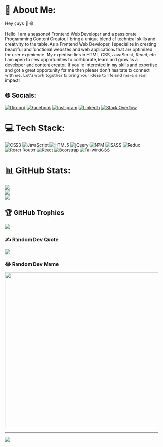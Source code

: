 # 💫 About Me:
Hey guys 👋 😄<br><br>Hello! I am a seasoned Frontend Web Developer and a passionate Programming Content Creator. I bring a unique blend of technical skills and creativity to the table. As a Frontend Web Developer, I specialize in creating beautiful and functional websites and web applications that are optimized for user experience. My expertise lies in HTML, CSS, JavaScript, React, etc.
I am open to new opportunities to collaborate, learn and grow as a developer and content creator. If you're interested in my skills and expertise and got a great opportunity for me then please don't hesitate to connect with me. Let's work together to bring your ideas to life and make a real impact!


## 🌐 Socials:
[![Discord](https://img.shields.io/badge/Discord-%237289DA.svg?logo=discord&logoColor=white)](htttps://discord.gg/parsa#5948) [![Facebook](https://img.shields.io/badge/Facebook-%231877F2.svg?logo=Facebook&logoColor=white)](https://facebook.com/https://www.facebook.com/imparsai/) [![Instagram](https://img.shields.io/badge/Instagram-%23E4405F.svg?logo=Instagram&logoColor=white)](https://instagram.com/https://www.instagram.com/parsa__r_a/) [![LinkedIn](https://img.shields.io/badge/LinkedIn-%230077B5.svg?logo=linkedin&logoColor=white)](https://linkedin.com/in/https://www.linkedin.com/in/parsa-soli-0409661a5/)  [![Stack Overflow](https://img.shields.io/badge/-Stackoverflow-FE7A16?logo=stack-overflow&logoColor=white)](https://stackoverflow.com/users/https://stackoverflow.com/users/17091786/parsa-soli)
# 💻 Tech Stack:
![CSS3](https://img.shields.io/badge/css3-%231572B6.svg?style=for-the-badge&logo=css3&logoColor=white) ![JavaScript](https://img.shields.io/badge/javascript-%23323330.svg?style=for-the-badge&logo=javascript&logoColor=%23F7DF1E) ![HTML5](https://img.shields.io/badge/html5-%23E34F26.svg?style=for-the-badge&logo=html5&logoColor=white) ![jQuery](https://img.shields.io/badge/jquery-%230769AD.svg?style=for-the-badge&logo=jquery&logoColor=white) ![NPM](https://img.shields.io/badge/NPM-%23000000.svg?style=for-the-badge&logo=npm&logoColor=white) ![SASS](https://img.shields.io/badge/SASS-hotpink.svg?style=for-the-badge&logo=SASS&logoColor=white) ![Redux](https://img.shields.io/badge/redux-%23593d88.svg?style=for-the-badge&logo=redux&logoColor=white) ![React Router](https://img.shields.io/badge/React_Router-CA4245?style=for-the-badge&logo=react-router&logoColor=white) ![React](https://img.shields.io/badge/react-%2320232a.svg?style=for-the-badge&logo=react&logoColor=%2361DAFB) ![Bootstrap](https://img.shields.io/badge/bootstrap-%23563D7C.svg?style=for-the-badge&logo=bootstrap&logoColor=white) ![TailwindCSS](https://img.shields.io/badge/tailwindcss-%2338B2AC.svg?style=for-the-badge&logo=tailwind-css&logoColor=white)
# 📊 GitHub Stats:
![](https://github-readme-stats.vercel.app/api?username=parrsa&theme=buefy&hide_border=false&include_all_commits=false&count_private=false)<br/>
![](https://github-readme-streak-stats.herokuapp.com/?user=parrsa&theme=buefy&hide_border=false)<br/>
![](https://github-readme-stats.vercel.app/api/top-langs/?username=parrsa&theme=buefy&hide_border=false&include_all_commits=false&count_private=false&layout=compact)

## 🏆 GitHub Trophies
![](https://github-profile-trophy.vercel.app/?username=parrsa&theme=radical&no-frame=false&no-bg=true&margin-w=4)

### ✍️ Random Dev Quote
![](https://quotes-github-readme.vercel.app/api?type=horizontal&theme=tokyonight)

### 😂 Random Dev Meme
<img src="https://random-memer.herokuapp.com/" width="512px"/>

---
[![](https://visitcount.itsvg.in/api?id=parrsa&icon=0&color=11)](https://visitcount.itsvg.in)
